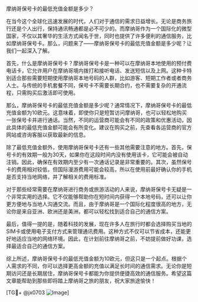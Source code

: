 摩纳哥保号卡的最低充值金额是多少？

在当今这个全球化迅速发展的时代，人们对于通信的需求日益增长。无论是商务旅行还是个人出行，保持通讯畅通都是必不可少的。而摩纳哥作为一个国际化的微型国家，不仅以其奢华的生活方式闻名于世，同时也提供了许多便利的通信服务，比如摩纳哥保号卡。那么，问题来了——摩纳哥保号卡的最低充值金额是多少呢？让我们一起深入了解。

首先，什么是摩纳哥保号卡？摩纳哥保号卡是一种可以在摩纳哥本地使用的预付费电话卡，它允许用户在摩纳哥境内拨打和接听电话、发送短信以及上网。这种卡特别适合那些需要短期使用摩纳哥本地号码的人群，比如游客、短期工作者或者商务人士。与传统的手机套餐不同，保号卡不需要长期合约，也不需要复杂的开通流程，只需购买后激活即可使用。

那么，摩纳哥保号卡的最低充值金额是多少呢？通常情况下，摩纳哥保号卡的最低充值金额为10欧元。这意味着，即使你只是短暂访问摩纳哥，也可以轻松地购买一张保号卡并进行通话。当然，不同的运营商可能会有不同的政策和优惠活动，因此具体的最低充值金额可能会有所变化。建议在购买之前，先查看各运营商的官方网站或咨询客服以获取最新的信息。

除了最低充值金额外，使用摩纳哥保号卡还有一些其他需要注意的地方。首先，保号卡的有效期一般为30天，如果你在这段时间内没有使用该卡，它可能会被自动注销。因此，确保在有效期内至少有一次通话记录是非常重要的。其次，虽然保号卡的费用相对较低，但国际漫游费用可能会较高，所以在使用前最好确认你的手机是否支持当地网络，并了解相关的费用标准。

对于那些经常需要在摩纳哥进行商务或旅游活动的人来说，摩纳哥保号卡无疑是一个非常实用的选择。它不仅能够帮助你在短时间内获得一个本地号码，还可以让你更方便地与当地人沟通交流。而且，由于摩纳哥是一个国际化程度很高的地方，无论你是来自亚洲、欧洲还是美洲，都可以轻松找到适合自己的通信方案。

最后，值得一提的是，随着科技的发展，现在许多人在旅行时都会选择购买当地的SIM卡或使用电子支付方式来管理通讯费用。这种方式不仅可以节省成本，还能更好地适应当地的网络环境。因此，在计划前往摩纳哥之前，不妨提前做好功课，选择最适合自己的通信方案。

综上所述，摩纳哥保号卡的最低充值金额为10欧元，但这只是一个起点。根据个人需求的不同，你可以选择更高金额的充值以满足长时间的通信需求。无论你是短期访问还是长期居住，摩纳哥保号卡都能为你提供便捷高效的通信服务。希望这篇文章能帮助到那些即将踏上摩纳哥之旅的朋友，祝大家旅途愉快！

[TG💪+ @jx0703 ![Image](https://github.com/user-attachments/assets/dbca1d08-cadb-493c-b0ec-ad6f7a83f270)]